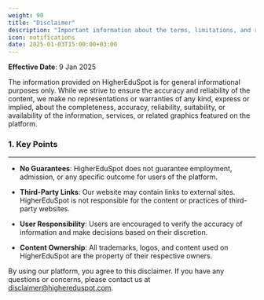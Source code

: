 ```yaml
---
weight: 90
title: "Disclaimer"
description: "Important information about the terms, limitations, and responsibilities associated with using HigherEduSpot."
icon: notifications
date: 2025-01-03T15:00:00+03:00
---
```


**Effective Date**: 9 Jan 2025

The information provided on HigherEduSpot is for general informational purposes only. While we strive to ensure the accuracy and reliability of the content, we make no representations or warranties of any kind, express or implied, about the completeness, accuracy, reliability, suitability, or availability of the information, services, or related graphics featured on the platform.

### 1. Key Points

---

- **No Guarantees**: HigherEduSpot does not guarantee employment, admission, or any specific outcome for users of the platform.

- **Third-Party Links**: Our website may contain links to external sites. HigherEduSpot is not responsible for the content or practices of third-party websites.

- **User Responsibility**: Users are encouraged to verify the accuracy of information and make decisions based on their discretion.

- **Content Ownership**: All trademarks, logos, and content used on HigherEduSpot are the property of their respective owners.

By using our platform, you agree to this disclaimer. If you have any questions or concerns, please contact us at disclaimer@highereduspot.com.